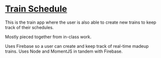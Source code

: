 # [Train Schedule](https://peaceful-castle-33349.herokuapp.com/)

This is the train app where the user is also able to create new trains to keep track of their schedules.

Mostly pieced together from in-class work.

Uses Firebase so a user can create and keep track of real-time madeup trains. Uses Node and MomentJS in tandem with Firebase.
